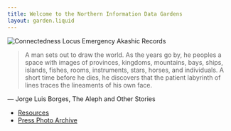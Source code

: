 ```yaml
---
title: Welcome to the Northern Information Data Gardens
layout: garden.liquid
---
```


![Connectedness Locus Emergency Akashic Records](/images/akashic.gif)

> A man sets out to draw the world. As the years go by, he peoples a space with images of provinces, kingdoms, mountains, bays, ships, islands, fishes, rooms, instruments, stars, horses, and individuals. A short time before he dies, he discovers that the patient labyrinth of lines traces the lineaments of his own face.

― Jorge Luis Borges, The Aleph and Other Stories

- [Resources](/resources)
- [Press Photo Archive](/press-photo-archive)
